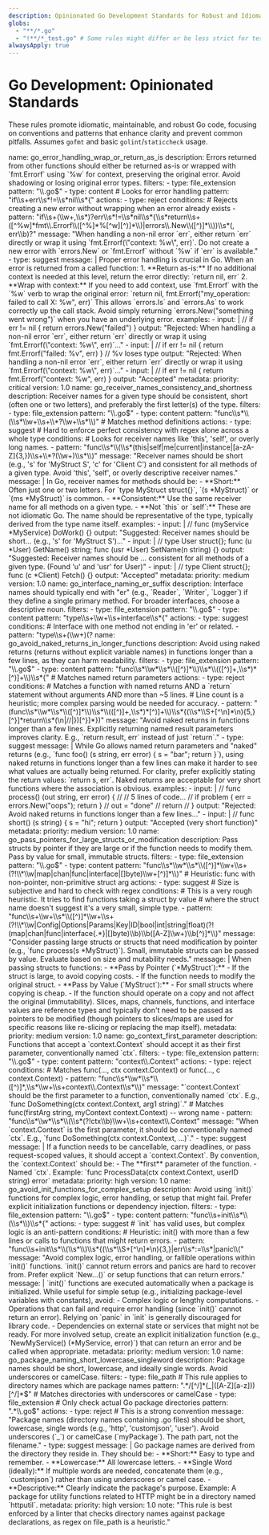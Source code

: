 ```yaml
---
description: Opinionated Go Development Standards for Robust and Idiomatic Code
globs:
  - "**/*.go"
  - "!**/*_test.go" # Some rules might differ or be less strict for test files
alwaysApply: true
---
```

# Go Development: Opinionated Standards

These rules promote idiomatic, maintainable, and robust Go code, focusing on conventions and patterns that enhance clarity and prevent common pitfalls. Assumes `gofmt` and basic `golint`/`staticcheck` usage.

<rule>
name: go_error_handling_wrap_or_return_as_is
description: Errors returned from other functions should either be returned as-is or wrapped with `fmt.Errorf` using `%w` for context, preserving the original error. Avoid shadowing or losing original error types.
filters:
  - type: file_extension
    pattern: "\\.go$"
  - type: content # Looks for error handling
    pattern: "if\\s+err\\s*!=\\s*nil\\s*{"
actions:
  - type: reject
    conditions:
      # Rejects creating a new error without wrapping when an error already exists
      - pattern: "if\\s+(\\w+,\\s*)?err\\s*!=\\s*nil\\s*{\\s*return\\s+([^%w]*fmt\\.Errorf\\([^%]*%[^w][^)]*\\)|errors\\.New\\([^)]*\\))\\s*(, err\\b)?"
        message: "When handling a non-nil error `err`, either return `err` directly or wrap it using `fmt.Errorf(\"context: %w\", err)`. Do not create a new error with `errors.New` or `fmt.Errorf` without `%w` if `err` is available."
  - type: suggest
    message: |
      Proper error handling is crucial in Go. When an error is returned from a called function:
      1. **Return as-is:** If no additional context is needed at this level, return the error directly: `return nil, err`
      2. **Wrap with context:** If you need to add context, use `fmt.Errorf` with the `%w` verb to wrap the original error: `return nil, fmt.Errorf("my_operation: failed to call X: %w", err)`
      This allows `errors.Is` and `errors.As` to work correctly up the call stack. Avoid simply returning `errors.New("something went wrong")` when you have an underlying error.
examples:
  - input: |
      // if err != nil { return errors.New("failed") }
    output: "Rejected: When handling a non-nil error `err`, either return `err` directly or wrap it using `fmt.Errorf(\"context: %w\", err)`..."
  - input: |
      // if err != nil { return fmt.Errorf("failed: %v", err) } // %v loses type
    output: "Rejected: When handling a non-nil error `err`, either return `err` directly or wrap it using `fmt.Errorf(\"context: %w\", err)`..."
  - input: |
      // if err != nil { return fmt.Errorf("context: %w", err) }
    output: "Accepted"
metadata:
  priority: critical
  version: 1.0
</rule>

<rule>
name: go_receiver_names_consistency_and_shortness
description: Receiver names for a given type should be consistent, short (often one or two letters), and preferably the first letter(s) of the type.
filters:
  - type: file_extension
    pattern: "\\.go$"
  - type: content
    pattern: "func\\s*\\(\\s*\\w+\\s+\\*?\\w+\\s*\\)" # Matches method definitions
actions:
  - type: suggest # Hard to enforce perfect consistency with regex alone across a whole type
    conditions:
      # Looks for receiver names like 'this', 'self', or overly long names.
      - pattern: "func\\s*\\(\\s*(this|self|me|current|instance|[a-zA-Z]{3,})\\s+\\*?(\\w+)\\s*\\)"
        message: "Receiver names should be short (e.g., 's' for 'MyStruct S', 'c' for 'Client C') and consistent for all methods of a given type. Avoid 'this', 'self', or overly descriptive receiver names."
    message: |
      In Go, receiver names for methods should be:
      - **Short:** Often just one or two letters. For `type MyStruct struct{}`, `(s *MyStruct)` or `(ms *MyStruct)` is common.
      - **Consistent:** Use the same receiver name for all methods on a given type.
      - **Not `this` or `self`:** These are not idiomatic Go.
      The name should be representative of the type, typically derived from the type name itself.
examples:
  - input: |
      // func (myService *MyService) DoWork() {}
    output: "Suggested: Receiver names should be short... (e.g., 's' for 'MyStruct S')..."
  - input: |
      // type User struct{}; func (u *User) GetName() string; func (usr *User) SetName(n string) {}
    output: "Suggested: Receiver names should be ... consistent for all methods of a given type. (Found 'u' and 'usr' for User)"
  - input: |
      // type Client struct{}; func (c *Client) Fetch() {}
    output: "Accepted"
metadata:
  priority: medium
  version: 1.0
</rule>

<rule>
name: go_interface_naming_er_suffix
description: Interface names should typically end with "er" (e.g., `Reader`, `Writer`, `Logger`) if they define a single primary method. For broader interfaces, choose a descriptive noun.
filters:
  - type: file_extension
    pattern: "\\.go$"
  - type: content
    pattern: "type\\s+\\w+\\s+interface\\s*{"
actions:
  - type: suggest
    conditions:
      # Interface with one method not ending in 'er' or related.
      - pattern: "type\\s+(\\w+)(?<!er|or|able|Interface)\\s+interface\\s*{\\s*\\w+\\([^)]*\\)(\\s*\\w+)?\\s*}"
        message: "Single-method interfaces are often named by the method name plus an 'er' suffix (e.g., `type Reader interface { Read(p []byte) (n int, err error) }`). If not single-method or 'er' doesn't fit, use a descriptive noun."
    message: |
      Go interface naming conventions:
      - For interfaces with a single primary method, the name is often the method name with an "er" suffix (e.g., `Reader` for `Read`, `Writer` for `Write`, `Stringer` for `String`).
      - For interfaces with multiple methods or where "er" doesn't make sense, use a descriptive noun (e.g., `http.Handler`, `sql.DB`).
      - Avoid prefixing with `I` (e.g., `IUserService`).
examples:
  - input: |
      // type PerformAction interface { DoAction() }
    output: "Suggested: Single-method interfaces are often named by the method name plus an 'er' suffix (e.g., `type ActionPerformer interface { DoAction() }` or `type Actor interface { Act() }`)"
  - input: |
      // type DataProcessor interface { Process([]byte) error; Validate([]byte) bool }
    output: "Accepted (Multi-method, descriptive noun)"
  - input: |
      // type StringMaker interface { MakeString() string }
    output: "Accepted"
metadata:
  priority: low # Style preference, but strong Go idiom
  version: 1.0
</rule>

<rule>
name: go_avoid_naked_returns_in_longer_functions
description: Avoid using naked returns (returns without explicit variable names) in functions longer than a few lines, as they can harm readability.
filters:
  - type: file_extension
    pattern: "\\.go$"
  - type: content
    pattern: "func\\s*\\w*\\s*\\([^)]*\\)\\s*\\(([^)]+,\\s*)*[^)]+\\)\\s*{" # Matches named return parameters
actions:
  - type: reject
    conditions:
      # Matches a function with named returns AND a `return` statement without arguments AND more than ~5 lines.
      # Line count is a heuristic; more complex parsing would be needed for accuracy.
      - pattern: "(func\\s*\\w*\\s*\\([^)]*\\)\\s*\\(([^)]+,\\s*)*[^)]+\\)\\s*{(\\s*\\S+[^\n]*\n){5,}[^}]*return\\s*(\n|//|})[^}]*})"
        message: "Avoid naked returns in functions longer than a few lines. Explicitly returning named result parameters improves clarity. E.g., `return result, err` instead of just `return`."
  - type: suggest
    message: |
      While Go allows named return parameters and "naked" returns (e.g., `func foo() (s string, err error) { s = "bar"; return }`),
      using naked returns in functions longer than a few lines can make it harder to see what values are actually being returned.
      For clarity, prefer explicitly stating the return values: `return s, err`.
      Naked returns are acceptable for very short functions where the association is obvious.
examples:
  - input: |
      // func process() (out string, err error) {
      //   // 5 lines of code...
      //   if problem { err = errors.New("oops"); return }
      //   out = "done"
      //   return
      // }
    output: "Rejected: Avoid naked returns in functions longer than a few lines..."
  - input: |
      // func short() (s string) { s = "hi"; return }
    output: "Accepted (very short function)"
metadata:
  priority: medium
  version: 1.0
</rule>

<rule>
name: go_pass_pointers_for_large_structs_or_modification
description: Pass structs by pointer if they are large or if the function needs to modify them. Pass by value for small, immutable structs.
filters:
  - type: file_extension
    pattern: "\\.go$"
  - type: content
    pattern: "func\\s*\\w*\\s*\\([^)]*\\w+\\s+(?!\\*\\w|map|chan|func|interface|[]byte)\\w+[^)]*\\)" # Heuristic: func with non-pointer, non-primitive struct arg
actions:
  - type: suggest # Size is subjective and hard to check with regex
    conditions:
      # This is a very rough heuristic. It tries to find functions taking a struct by value
      # where the struct name doesn't suggest it's a very small, simple type.
      - pattern: "func\\s+\\w+\\s*\\([^)]*\\w+\\s+(?!\\*\\w|Config|Options|Params|Key|ID|bool|int|string|float)(?!(map|chan|func|interface{.*}|[]byte)\\b)\\b([A-Z]\\w+)\\b[^)]*\\)"
        message: "Consider passing large structs or structs that need modification by pointer (e.g., `func process(s *MyStruct)`). Small, immutable structs can be passed by value. Evaluate based on size and mutability needs."
    message: |
      When passing structs to functions:
      - **Pass by Pointer (`*MyStruct`):**
        - If the struct is large, to avoid copying costs.
        - If the function needs to modify the original struct.
      - **Pass by Value (`MyStruct`):**
        - For small structs where copying is cheap.
        - If the function should operate on a copy and not affect the original (immutability).
      Slices, maps, channels, functions, and interface values are reference types and typically don't need to be passed as pointers to be modified (though pointers to slices/maps are used for specific reasons like re-slicing or replacing the map itself).
metadata:
  priority: medium
  version: 1.0
</rule>

<rule>
name: go_context_first_parameter
description: Functions that accept a `context.Context` should accept it as their first parameter, conventionally named `ctx`.
filters:
  - type: file_extension
    pattern: "\\.go$"
  - type: content
    pattern: "context\\.Context"
actions:
  - type: reject
    conditions:
      # Matches func(..., ctx context.Context) or func(..., c context.Context)
      - pattern: "func\\s*\\w*\\s*\\([^)]*,\\s*\\w+\\s+context\\.Context\\s*\\)"
        message: "`context.Context` should be the first parameter to a function, conventionally named `ctx`. E.g., `func DoSomething(ctx context.Context, arg1 string)`."
      # Matches func(firstArg string, myContext context.Context) -- wrong name
      - pattern: "func\\s*\\w*\\s*\\(\\s*(?!ctx\\b)\\w+\\s+context\\.Context"
        message: "When `context.Context` is the first parameter, it should be conventionally named `ctx`. E.g., `func DoSomething(ctx context.Context, ...)`."
  - type: suggest
    message: |
      If a function needs to be cancellable, carry deadlines, or pass request-scoped values, it should accept a `context.Context`.
      By convention, the `context.Context` should be:
      - The **first** parameter of the function.
      - Named `ctx`.
      Example: `func ProcessData(ctx context.Context, userID string) error`
metadata:
  priority: high
  version: 1.0
</rule>

<rule>
name: go_avoid_init_functions_for_complex_setup
description: Avoid using `init()` functions for complex logic, error handling, or setup that might fail. Prefer explicit initialization functions or dependency injection.
filters:
  - type: file_extension
    pattern: "\\.go$"
  - type: content
    pattern: "func\\s+init\\s*\\(\\s*\\)\\s*{"
actions:
  - type: suggest # `init` has valid uses, but complex logic is an anti-pattern
    conditions:
      # Heuristic: init() with more than a few lines or calls to functions that might return errors.
      - pattern: "func\\s+init\\s*\\(\\s*\\)\\s*{(\\s*\\S+[^\n]*\n){3,}|err\\s*:=\\s*|panic\\("
        message: "Avoid complex logic, error handling, or fallible operations within `init()` functions. `init()` cannot return errors and panics are hard to recover from. Prefer explicit `New...()` or setup functions that can return errors."
    message: |
      `init()` functions are executed automatically when a package is initialized. While useful for simple setup (e.g., initializing package-level variables with constants), avoid:
      - Complex logic or lengthy computations.
      - Operations that can fail and require error handling (since `init()` cannot return an error). Relying on `panic` in `init` is generally discouraged for library code.
      - Dependencies on external state or services that might not be ready.
      For more involved setup, create an explicit initialization function (e.g., `NewMyService() (*MyService, error)`) that can return an error and be called when appropriate.
metadata:
  priority: medium
  version: 1.0
</rule>

<rule>
name: go_package_naming_short_lowercase_singleword
description: Package names should be short, lowercase, and ideally single words. Avoid underscores or camelCase.
filters:
  - type: file_path # This rule applies to directory names which are package names
    pattern: ".*/[^/]*(_|([A-Z][a-z]))[^/]*$" # Matches directories with underscores or camelCase
  - type: file_extension # Only check actual Go package directories
    pattern: ".*\\.go$"
actions:
  - type: reject # This is a strong convention
    message: "Package names (directory names containing .go files) should be short, lowercase, single words (e.g., 'http', 'customjson', 'user'). Avoid underscores (`_`) or camelCase (`myPackage`). The path part, not the filename."
  - type: suggest
    message: |
      Go package names are derived from the directory they reside in. They should be:
      - **Short:** Easy to type and remember.
      - **Lowercase:** All lowercase letters.
      - **Single Word (ideally):** If multiple words are needed, concatenate them (e.g., `customjson`) rather than using underscores or camel case.
      - **Descriptive:** Clearly indicate the package's purpose.
      Example: A package for utility functions related to HTTP might be in a directory named `httputil`.
metadata:
  priority: high
  version: 1.0
  note: "This rule is best enforced by a linter that checks directory names against package declarations, as regex on file_path is a heuristic."
</rule>